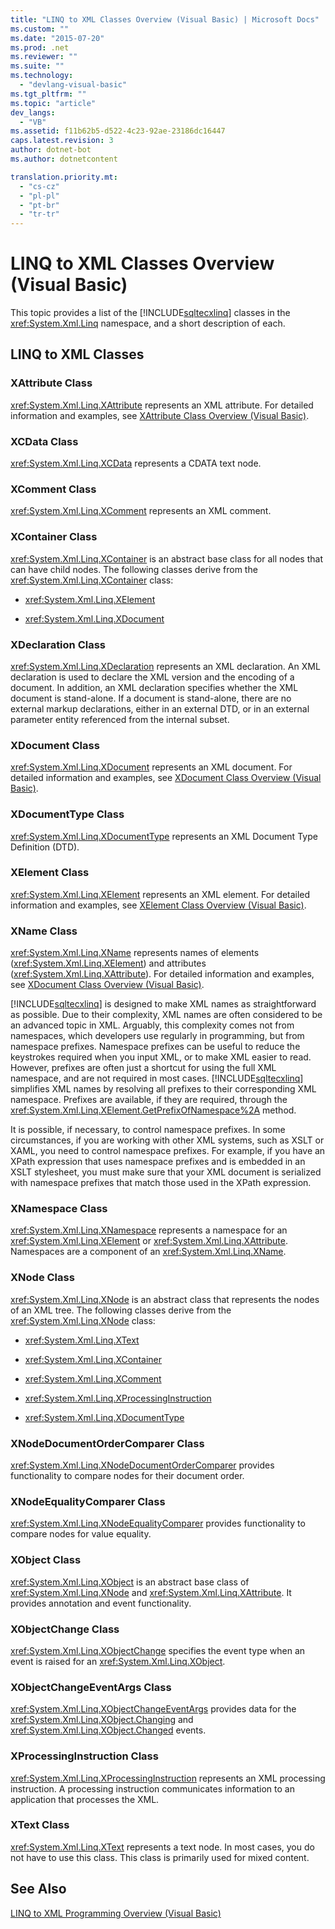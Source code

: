 ```yaml
---
title: "LINQ to XML Classes Overview (Visual Basic) | Microsoft Docs"
ms.custom: ""
ms.date: "2015-07-20"
ms.prod: .net
ms.reviewer: ""
ms.suite: ""
ms.technology: 
  - "devlang-visual-basic"
ms.tgt_pltfrm: ""
ms.topic: "article"
dev_langs: 
  - "VB"
ms.assetid: f11b62b5-d522-4c23-92ae-23186dc16447
caps.latest.revision: 3
author: dotnet-bot
ms.author: dotnetcontent

translation.priority.mt: 
  - "cs-cz"
  - "pl-pl"
  - "pt-br"
  - "tr-tr"
---
```

# LINQ to XML Classes Overview (Visual Basic)
This topic provides a list of the [!INCLUDE[sqltecxlinq](../../../../csharp/programming-guide/concepts/linq/includes/sqltecxlinq_md.md)] classes in the <xref:System.Xml.Linq> namespace, and a short description of each.  
  
## LINQ to XML Classes  
  
### XAttribute Class  
 <xref:System.Xml.Linq.XAttribute> represents an XML attribute. For detailed information and examples, see [XAttribute Class Overview (Visual Basic)](../../../../visual-basic/programming-guide/concepts/linq/xattribute-class-overview.md).  
  
### XCData Class  
 <xref:System.Xml.Linq.XCData> represents a CDATA text node.  
  
### XComment Class  
 <xref:System.Xml.Linq.XComment> represents an XML comment.  
  
### XContainer Class  
 <xref:System.Xml.Linq.XContainer> is an abstract base class for all nodes that can have child nodes. The following classes derive from the <xref:System.Xml.Linq.XContainer> class:  
  
-   <xref:System.Xml.Linq.XElement>  
  
-   <xref:System.Xml.Linq.XDocument>  
  
### XDeclaration Class  
 <xref:System.Xml.Linq.XDeclaration> represents an XML declaration. An XML declaration is used to declare the XML version and the encoding of a document. In addition, an XML declaration specifies whether the XML document is stand-alone. If a document is stand-alone, there are no external markup declarations, either in an external DTD, or in an external parameter entity referenced from the internal subset.  
  
### XDocument Class  
 <xref:System.Xml.Linq.XDocument> represents an XML document. For detailed information and examples, see [XDocument Class Overview (Visual Basic)](../../../../visual-basic/programming-guide/concepts/linq/xdocument-class-overview.md).  
  
### XDocumentType Class  
 <xref:System.Xml.Linq.XDocumentType> represents an XML Document Type Definition (DTD).  
  
### XElement Class  
 <xref:System.Xml.Linq.XElement> represents an XML element. For detailed information and examples, see [XElement Class Overview (Visual Basic)](../../../../visual-basic/programming-guide/concepts/linq/xelement-class-overview.md).  
  
### XName Class  
 <xref:System.Xml.Linq.XName> represents names of elements (<xref:System.Xml.Linq.XElement>) and attributes (<xref:System.Xml.Linq.XAttribute>). For detailed information and examples, see [XDocument Class Overview (Visual Basic)](../../../../visual-basic/programming-guide/concepts/linq/xdocument-class-overview.md).  
  
 [!INCLUDE[sqltecxlinq](../../../../csharp/programming-guide/concepts/linq/includes/sqltecxlinq_md.md)] is designed to make XML names as straightforward as possible. Due to their complexity, XML names are often considered to be an advanced topic in XML. Arguably, this complexity comes not from namespaces, which developers use regularly in programming, but from namespace prefixes. Namespace prefixes can be useful to reduce the keystrokes required when you input XML, or to make XML easier to read. However, prefixes are often just a shortcut for using the full XML namespace, and are not required in most cases. [!INCLUDE[sqltecxlinq](../../../../csharp/programming-guide/concepts/linq/includes/sqltecxlinq_md.md)] simplifies XML names by resolving all prefixes to their corresponding XML namespace. Prefixes are available, if they are required, through the <xref:System.Xml.Linq.XElement.GetPrefixOfNamespace%2A> method.  
  
 It is possible, if necessary, to control namespace prefixes. In some circumstances, if you are working with other XML systems, such as XSLT or XAML, you need to control namespace prefixes. For example, if you have an XPath expression that uses namespace prefixes and is embedded in an XSLT stylesheet, you must make sure that your XML document is serialized with namespace prefixes that match those used in the XPath expression.  
  
### XNamespace Class  
 <xref:System.Xml.Linq.XNamespace> represents a namespace for an <xref:System.Xml.Linq.XElement> or <xref:System.Xml.Linq.XAttribute>. Namespaces are a component of an <xref:System.Xml.Linq.XName>.  
  
### XNode Class  
 <xref:System.Xml.Linq.XNode> is an abstract class that represents the nodes of an XML tree. The following classes derive from the <xref:System.Xml.Linq.XNode> class:  
  
-   <xref:System.Xml.Linq.XText>  
  
-   <xref:System.Xml.Linq.XContainer>  
  
-   <xref:System.Xml.Linq.XComment>  
  
-   <xref:System.Xml.Linq.XProcessingInstruction>  
  
-   <xref:System.Xml.Linq.XDocumentType>  
  
### XNodeDocumentOrderComparer Class  
 <xref:System.Xml.Linq.XNodeDocumentOrderComparer> provides functionality to compare nodes for their document order.  
  
### XNodeEqualityComparer Class  
 <xref:System.Xml.Linq.XNodeEqualityComparer> provides functionality to compare nodes for value equality.  
  
### XObject Class  
 <xref:System.Xml.Linq.XObject> is an abstract base class of <xref:System.Xml.Linq.XNode> and <xref:System.Xml.Linq.XAttribute>. It provides annotation and event functionality.  
  
### XObjectChange Class  
 <xref:System.Xml.Linq.XObjectChange> specifies the event type when an event is raised for an <xref:System.Xml.Linq.XObject>.  
  
### XObjectChangeEventArgs Class  
 <xref:System.Xml.Linq.XObjectChangeEventArgs> provides data for the <xref:System.Xml.Linq.XObject.Changing> and <xref:System.Xml.Linq.XObject.Changed> events.  
  
### XProcessingInstruction Class  
 <xref:System.Xml.Linq.XProcessingInstruction> represents an XML processing instruction. A processing instruction communicates information to an application that processes the XML.  
  
### XText Class  
 <xref:System.Xml.Linq.XText> represents a text node. In most cases, you do not have to use this class. This class is primarily used for mixed content.  
  
## See Also  
 [LINQ to XML Programming Overview (Visual Basic)](../../../../visual-basic/programming-guide/concepts/linq/linq-to-xml-programming-overview.md)